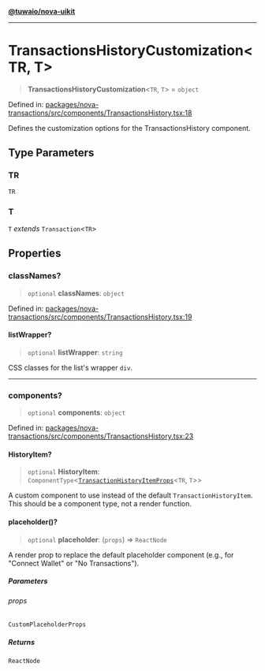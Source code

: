 [**@tuwaio/nova-uikit**](../../../README.md)

***

# TransactionsHistoryCustomization\<TR, T\>

> **TransactionsHistoryCustomization**\<`TR`, `T`\> = `object`

Defined in: [packages/nova-transactions/src/components/TransactionsHistory.tsx:18](https://github.com/TuwaIO/nova-uikit/blob/6dc34b098cacf0ae15cd1e41a47f4525a2a78768/packages/nova-transactions/src/components/TransactionsHistory.tsx#L18)

Defines the customization options for the TransactionsHistory component.

## Type Parameters

### TR

`TR`

### T

`T` *extends* `Transaction`\<`TR`\>

## Properties

### classNames?

> `optional` **classNames**: `object`

Defined in: [packages/nova-transactions/src/components/TransactionsHistory.tsx:19](https://github.com/TuwaIO/nova-uikit/blob/6dc34b098cacf0ae15cd1e41a47f4525a2a78768/packages/nova-transactions/src/components/TransactionsHistory.tsx#L19)

#### listWrapper?

> `optional` **listWrapper**: `string`

CSS classes for the list's wrapper `div`.

***

### components?

> `optional` **components**: `object`

Defined in: [packages/nova-transactions/src/components/TransactionsHistory.tsx:23](https://github.com/TuwaIO/nova-uikit/blob/6dc34b098cacf0ae15cd1e41a47f4525a2a78768/packages/nova-transactions/src/components/TransactionsHistory.tsx#L23)

#### HistoryItem?

> `optional` **HistoryItem**: `ComponentType`\<[`TransactionHistoryItemProps`](TransactionHistoryItemProps.md)\<`TR`, `T`\>\>

A custom component to use instead of the default `TransactionHistoryItem`.
This should be a component type, not a render function.

#### placeholder()?

> `optional` **placeholder**: (`props`) => `ReactNode`

A render prop to replace the default placeholder component
(e.g., for "Connect Wallet" or "No Transactions").

##### Parameters

###### props

`CustomPlaceholderProps`

##### Returns

`ReactNode`
